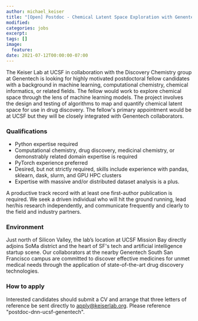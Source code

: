 ```yaml
---
author: michael_keiser
title: "[Open] Postdoc - Chemical Latent Space Exploration with Genentech"
modified:
categories: jobs
excerpt:
tags: []
image:
  feature:
date: 2021-07-12T00:00:00-07:00
---
```


The Keiser Lab at UCSF in collaboration with the Discovery Chemistry group at Genentech is looking for highly motivated postdoctoral fellow candidates with a background in machine learning, computational chemistry, chemical informatics, or related fields. The fellow would work to explore chemical space through the lens of machine learning models. The project involves the design and testing of algorithms to map and quantify chemical latent space for use in drug discovery. The fellow's primary appointment would be at UCSF but they will be closely integrated with Genentech collaborators.

### Qualifications

- Python expertise required
- Computational chemistry, drug discovery, medicinal chemistry, or demonstrably related domain expertise is required
- PyTorch experience preferred
- Desired, but not strictly required, skills include experience with pandas, sklearn, dask, slurm, and GPU HPC clusters
- Expertise with massive and/or distributed dataset analysis is a plus. 

A productive track record with at least one first-author publication is required. We seek a driven individual who will hit the ground running, lead her/his research independently, and communicate frequently and clearly to the field and industry partners.

### Environment

Just north of Silicon Valley, the lab’s location at UCSF Mission Bay directly adjoins SoMa district and the heart of SF's tech and artificial intelligence startup scene. Our collaborators at the nearby Genentech South San Francisco campus are committed to discover effective medicines for unmet medical needs through the application of state-of-the-art drug discovery technologies.

### How to apply

Interested candidates should submit a CV and arrange that three letters of reference be sent directly to apply@keiserlab.org. Please reference "postdoc-dnn-ucsf-genentech".
